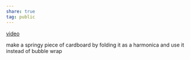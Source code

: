 ```yaml
---  
share: true  
tag: public  
---  
```

[video](https://www.youtube.com/watch?v=FxWHu5B5EsQ)  
  
make a springy piece of cardboard by folding it as a harmonica and use it instead of bubble wrap